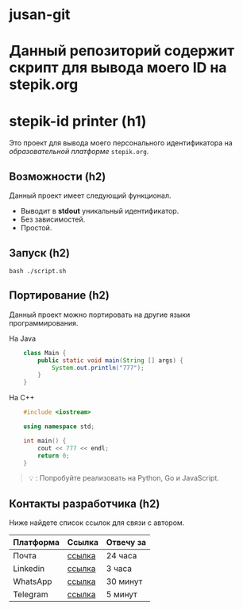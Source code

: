 # jusan-git
# Данный репозиторий содержит скрипт для вывода моего ID на stepik.org

# stepik-id printer (h1)

Это проект для вывода моего персонального идентификатора на *образовательной платформе* `stepik.org`.

## Возможности (h2)

Данный проект имеет следующий функционал.

- Выводит в **stdout** уникальный идентификатор.
- Без зависимостей.
- Простой.

## Запуск (h2)

`
	bash ./script.sh
`

## Портирование (h2)

Данный проект можно портировать на другие языки программирования.

На Java

```java
	class Main {
		public static void main(String [] args) {
			System.out.println("777");
		}
	}
```
На C++

```c++
	#include <iostream>

	using namespace std;

	int main() {
		cout << 777 << endl;
		return 0;
	}
```
> 💡 : Попробуйте реализовать на Python, Go и JavaScript.

## Контакты разработчика (h2)

Ниже найдете список ссылок для связи с автором.

| Платформа | Ссылка | Отвечу за |
| --------- | ------ | --------- |
| Почта     | [ссылка](https://mail.ru/) | 24 часа   |
| Linkedin  | [ссылка](https://www.linkedin.com/) | 3 часа    |
| WhatsApp  | [ссылка](https://web.whatsapp.com/) | 30 минут  |
| Telegram  | [ссылка](https://web.telegram.org/a/) | 5 минут   |
